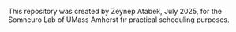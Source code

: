 This repository was created by Zeynep Atabek, July 2025, for the Somneuro Lab of UMass Amherst fır practical scheduling purposes. 
